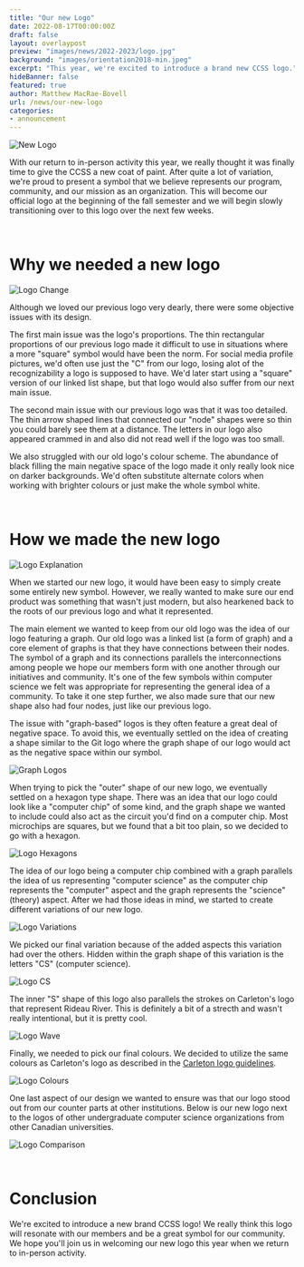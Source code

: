 ```yaml
---
title: "Our new Logo"
date: 2022-08-17T00:00:00Z
draft: false
layout: overlaypost
preview: "images/news/2022-2023/logo.jpg"
background: "images/orientation2018-min.jpeg"
excerpt: "This year, we're excited to introduce a brand new CCSS logo."
hideBanner: false
featured: true
author: Matthew MacRae-Bovell
url: /news/our-new-logo
categories:
- announcement
---
```


![New Logo](/images/news/2022-2023/logo.jpg)

With our return to in-person activity this year, we really thought it was finally time to give the CCSS a new coat of paint. After quite a lot of variation, we're proud to present a symbol that we believe represents our program, community, and our mission as an organization. This will become our official logo at the beginning of the fall semester and we will begin slowly transitioning over to this logo over the next few weeks.
 
<br>

# Why we needed a new logo

![Logo Change](/images/news/2022-2023/logo_change.jpg)

Although we loved our previous logo very dearly, there were some objective issues with its design.

The first main issue was the logo's proportions. The thin rectangular proportions of our previous logo made it difficult to use in situations where a more "square" symbol would have been the norm. For social media profile pictures, we'd often use just the "C" from our logo, losing alot of the recognizability a logo is supposed to have. We'd later start using a "square" version of our linked list shape, but that logo would also suffer from our next main issue.

The second main issue with our previous logo was that it was too detailed. The thin arrow shaped lines that connected our "node" shapes were so thin you could barely see them at a distance. The letters in our logo also appeared crammed in and also did not read well if the logo was too small.

We also struggled with our old logo's colour scheme. The abundance of black filling the main negative space of the logo made it only really look nice on darker backgrounds. We'd often substitute alternate colors when working with brighter colours or just make the whole symbol white.

<br>

# How we made the new logo

![Logo Explanation](/images/news/2022-2023/logo_explanation.jpg)

When we started our new logo, it would have been easy to simply create some entirely new symbol. However, we really wanted to make sure our end product was something that wasn't just modern, but also hearkened back to the roots of our previous logo and what it represented.

The main element we wanted to keep from our old logo was the idea of our logo featuring a graph. Our old logo was a linked list (a form of graph) and a core element of graphs is that they have connections between their nodes. The symbol of a graph and its connections parallels the interconnections among people we hope our members form with one another through our initiatives and community. It's one of the few symbols within computer science we felt was appropriate for representing the general idea of a community. To take it one step further, we also made sure that our new shape also had four nodes, just like our previous logo.

The issue with "graph-based" logos is they often feature a great deal of negative space. To avoid this, we eventually settled on the idea of creating a shape similar to the Git logo where the graph shape of our logo would act as the negative space within our symbol.

![Graph Logos](/images/news/2022-2023/graph_logos.jpg)

When trying to pick the "outer" shape of our new logo, we eventually settled on a hexagon type shape. There was an idea that our logo could look like a "computer chip" of some kind, and the graph shape we wanted to include could also act as the circuit you'd find on a computer chip. Most microchips are squares, but we found that a bit too plain, so we decided to go with a hexagon.

![Logo Hexagons](/images/news/2022-2023/logo_hexagons.jpg)

The idea of our logo being a computer chip combined with a graph parallels the idea of us representing "computer science" as the computer chip represents the "computer" aspect and the graph represents the "science" (theory) aspect. After we had those ideas in mind, we started to create different variations of our new logo. 

![Logo Variations](/images/news/2022-2023/logo_variations.jpg)

We picked our final variation because of the added aspects this variation had over the others. Hidden within the graph shape of this variation is the letters "CS" (computer science).

![Logo CS](/images/news/2022-2023/logo_cs.jpg)

The inner "S" shape of this logo also parallels the strokes on Carleton's logo that represent Rideau River. This is definitely a bit of a strecth and wasn't really intentional, but it is pretty cool.

![Logo Wave](/images/news/2022-2023/logo_wave.jpg)

Finally, we needed to pick our final colours. We decided to utilize the same colours as Carleton's logo as described in the [Carleton logo guidelines](https://carleton.ca/brand/wp-content/uploads/6011_Carleton_Branding_LogoGuidelines_V5.pdf).

![Logo Colours](/images/news/2022-2023/logo_colours.jpg)

One last aspect of our design we wanted to ensure was that our logo stood out from our counter parts at other institutions. Below is our new logo next to the logos of other undergraduate computer science organizations from other Canadian universities.

![Logo Comparison](/images/news/2022-2023/logo_comparison.jpg)

<br>

# Conclusion

We're excited to introduce a new brand CCSS logo! We really think this logo will resonate with our members and be a great symbol for our community. We hope you'll join us in welcoming our new logo this year when we return to in-person activity.